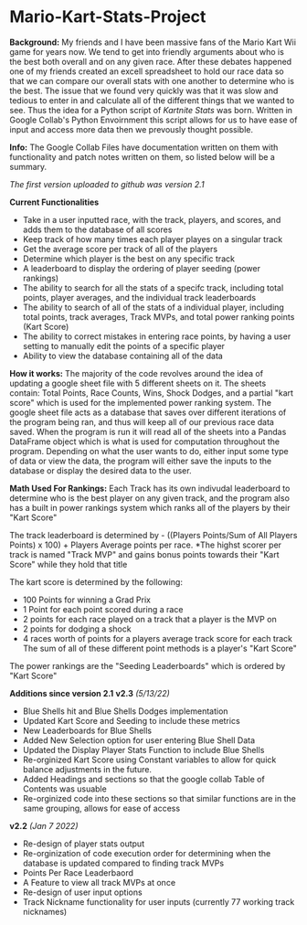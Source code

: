 # Mario-Kart-Stats-Project

**Background:** My friends and I have been massive fans of the Mario Kart Wii game for years now. We tend to get into friendly arguments about who is the best both overall and on any given race. After these debates happened one of my friends created an excell spreadsheet to hold our race data so that we can compare our overall stats with one another to determine who is the best. The issue that we found very quickly was that it was slow and tedious to enter in and calculate all of the different things that we wanted to see. Thus the idea for a Python script of *Kartnite Stats* was born. Written in Google Collab's Python Envoirnment this script allows for us to have ease of input and access more data then we prevously thought possible. 

**Info:** The Google Collab Files have documentation written on them with functionality and patch notes written on them, so listed below will be a summary.

*The first version uploaded to github was version 2.1*

**Current Functionalities**
*   Take in a user inputted race, with the track, players, and scores, and adds them to the database of all scores
*   Keep track of how many times each player playes on a singular track
* Get the average score per track of all of the players
* Determine which player is the best on any specific track
* A leaderboard to display the ordering of player seeding (power rankings)
* The ability to search for all the stats of a specifc track, including total points, player averages, and the individual track leaderboards
* The ability to search of all of the stats of a individual player, including total points, track averages, Track MVPs, and total power ranking points (Kart Score)
* The ability to correct mistakes in entering race points, by having a user setting to manually edit the points of a specific player
* Ability to view the database containing all of the data

**How it works:** The majority of the code revolves around the idea of updating a google sheet file with 5 different sheets on it. The sheets contain: Total Points, Race Counts, Wins, Shock Dodges, and a partial "kart score" which is used for the implemented power ranking system. The google sheet file acts as a database that saves over different iterations of the program being ran, and thus will keep all of our previous race data saved. When the program is run it will read all of the sheets into a Pandas DataFrame object which is what is used for computation throughout the program. Depending on what the user wants to do, either input some type of data or view the data, the program will either save the inputs to the database or display the desired data to the user. 


**Math Used For Rankings:**
Each Track has its own indivudal leaderboard to determine who is the best player on any given track, and the program also has a built in power rankings system which ranks all of the players by their "Kart Score"

The track leaderboard is determined by - ((Players Points/Sum of All Players Points) x 100) + Players Average points per race.
*The highst scorer per track is named "Track MVP" and gains bonus points towards their "Kart Score" while they hold that title

The kart score is determined by the following:
* 100 Points for winning a Grad Prix
* 1 Point for each point scored during a race
* 2 points for each race played on a track that a player is the MVP on
* 2 points for dodging a shock
* 4 races worth of points for a players average track score for each track
The sum of all of these different point methods is a player's "Kart Score"

The power rankings are the "Seeding Leaderboards" which is ordered by "Kart Score"


**Additions since version 2.1**
**v2.3** *(5/13/22)*

* Blue Shells hit and Blue Shells Dodges implementation
* Updated Kart Score and Seeding to include these metrics
* New Leaderboards for Blue Shells
* Added New Selection option for user entering Blue Shell Data
* Updated the Display Player Stats Function to include Blue Shells
* Re-orginized Kart Score using Constant variables to allow for quick balance adjustments in the future.
* Added Headings and sections so that the google collab Table of Contents was usuable
* Re-orginized code into these sections so that similar functions are in the same grouping, allows for ease of access

**v2.2** *(Jan 7 2022)*
* Re-design of player stats output
* Re-orginization of code execution order for determining when the database is updated compared to finding track MVPs
* Points Per Race Leaderbaord
* A Feature to view all track MVPs at once
* Re-design of user input options
* Track Nickname functionality for user inputs (currently 77 working track nicknames)

